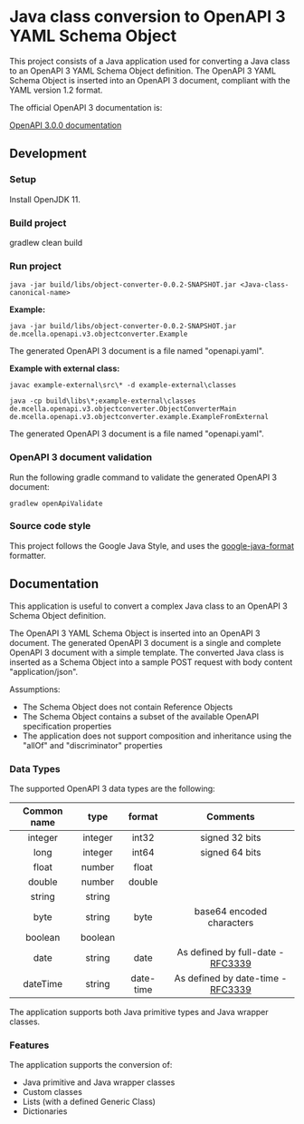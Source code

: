 # Java class conversion to OpenAPI 3 YAML Schema Object

This project consists of a Java application used for converting a Java class to an OpenAPI 3 YAML Schema Object definition.
The OpenAPI 3 YAML Schema Object is inserted into an OpenAPI 3 document, compliant with the YAML version 1.2 format.

The official OpenAPI 3 documentation is:

[OpenAPI 3.0.0 documentation](https://github.com/OAI/OpenAPI-Specification/blob/master/versions/3.0.0.md)

## Development

### Setup

Install OpenJDK 11.

### Build project

  gradlew clean build

### Run project

```
java -jar build/libs/object-converter-0.0.2-SNAPSHOT.jar <Java-class-canonical-name>
```

__Example:__

```
java -jar build/libs/object-converter-0.0.2-SNAPSHOT.jar de.mcella.openapi.v3.objectconverter.Example
```

The generated OpenAPI 3 document is a file named "openapi.yaml".

__Example with external class:__

```
javac example-external\src\* -d example-external\classes

java -cp build\libs\*;example-external\classes de.mcella.openapi.v3.objectconverter.ObjectConverterMain  de.mcella.openapi.v3.objectconverter.example.ExampleFromExternal
```

The generated OpenAPI 3 document is a file named "openapi.yaml".

### OpenAPI 3 document validation

Run the following gradle command to validate the generated OpenAPI 3 document:

```
gradlew openApiValidate
```

### Source code style

This project follows the Google Java Style, and uses the [google-java-format](https://github.com/google/google-java-format) formatter.

## Documentation

This application is useful to convert a complex Java class to an OpenAPI 3 Schema Object definition.

The OpenAPI 3 YAML Schema Object is inserted into an OpenAPI 3 document.
The generated OpenAPI 3 document is a single and complete OpenAPI 3 document with a simple template.
The converted Java class is inserted as a Schema Object into a sample POST request with body content "application/json".

Assumptions:
- The Schema Object does not contain Reference Objects
- The Schema Object contains a subset of the available OpenAPI specification properties
- The application does not support composition and inheritance using the "allOf" and "discriminator" properties

### Data Types

The supported OpenAPI 3 data types are the following:

| Common name | type | format | Comments |
| :------: | :------: | :------: | :------: |
| integer | integer | int32 | signed 32 bits |
| long | integer | int64 | signed 64 bits |
| float | number | float | |
| double | number | double | |
| string | string | | |
| byte | string | byte | base64 encoded characters |
| boolean | boolean | | |
| date | string | date | As defined by full-date - [RFC3339](https://xml2rfc.tools.ietf.org/public/rfc/html/rfc3339.html#anchor14) |
| dateTime | string | date-time | As defined by date-time - [RFC3339](https://xml2rfc.tools.ietf.org/public/rfc/html/rfc3339.html#anchor14) |

The application supports both Java primitive types and Java wrapper classes.

### Features

The application supports the conversion of:
- Java primitive and Java wrapper classes
- Custom classes
- Lists (with a defined Generic Class)
- Dictionaries
